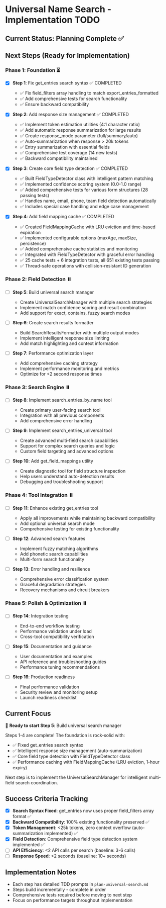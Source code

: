 # Universal Name Search - Implementation TODO

## Current Status: Planning Complete ✅

## Next Steps (Ready for Implementation)

### Phase 1: Foundation ⏳

- [x] **Step 1**: Fix get_entries search syntax ✅ COMPLETED
  - ✅ Fix field_filters array handling to match export_entries_formatted
  - ✅ Add comprehensive tests for search functionality  
  - ✅ Ensure backward compatibility

- [x] **Step 2**: Add response size management ✅ COMPLETED  
  - ✅ Implement token estimation utilities (4:1 character ratio)
  - ✅ Add automatic response summarization for large results
  - ✅ Create response_mode parameter (full/summary/auto)
  - ✅ Auto-summarization when response > 20k tokens
  - ✅ Entry summarization with essential fields
  - ✅ Comprehensive test coverage (14 new tests)
  - ✅ Backward compatibility maintained

- [x] **Step 3**: Create core field type detection ✅ COMPLETED
  - ✅ Built FieldTypeDetector class with intelligent pattern matching
  - ✅ Implemented confidence scoring system (0.0-1.0 range)
  - ✅ Added comprehensive tests for various form structures (28 passing tests)
  - ✅ Handles name, email, phone, team field detection automatically
  - ✅ Includes special case handling and edge case management

- [x] **Step 4**: Add field mapping cache ✅ COMPLETED
  - ✅ Created FieldMappingCache with LRU eviction and time-based expiration  
  - ✅ Implemented configurable options (maxAge, maxSize, persistence)
  - ✅ Added comprehensive cache statistics and monitoring
  - ✅ Integrated with FieldTypeDetector with graceful error handling
  - ✅ 25 cache tests + 6 integration tests, all 651 existing tests passing
  - ✅ Thread-safe operations with collision-resistant ID generation

### Phase 2: Field Detection ⏸️

- [ ] **Step 5**: Build universal search manager
  - Create UniversalSearchManager with multiple search strategies
  - Implement match confidence scoring and result combination
  - Add support for exact, contains, fuzzy search modes

- [ ] **Step 6**: Create search results formatter  
  - Build SearchResultsFormatter with multiple output modes
  - Implement intelligent response size limiting
  - Add match highlighting and context information

- [ ] **Step 7**: Performance optimization layer
  - Add comprehensive caching strategy
  - Implement performance monitoring and metrics
  - Optimize for <2 second response times

### Phase 3: Search Engine ⏸️ 

- [ ] **Step 8**: Implement search_entries_by_name tool
  - Create primary user-facing search tool
  - Integration with all previous components
  - Add comprehensive error handling

- [ ] **Step 9**: Implement search_entries_universal tool
  - Create advanced multi-field search capabilities  
  - Support for complex search queries and logic
  - Custom field targeting and advanced options

- [ ] **Step 10**: Add get_field_mappings utility
  - Create diagnostic tool for field structure inspection
  - Help users understand auto-detection results
  - Debugging and troubleshooting support

### Phase 4: Tool Integration ⏸️

- [ ] **Step 11**: Enhance existing get_entries tool
  - Apply all improvements while maintaining backward compatibility
  - Add optional universal search mode
  - Comprehensive testing for existing functionality

- [ ] **Step 12**: Advanced search features
  - Implement fuzzy matching algorithms
  - Add phonetic search capabilities
  - Multi-form search functionality

- [ ] **Step 13**: Error handling and resilience
  - Comprehensive error classification system
  - Graceful degradation strategies
  - Recovery mechanisms and circuit breakers

### Phase 5: Polish & Optimization ⏸️

- [ ] **Step 14**: Integration testing
  - End-to-end workflow testing
  - Performance validation under load
  - Cross-tool compatibility verification

- [ ] **Step 15**: Documentation and guidance  
  - User documentation and examples
  - API reference and troubleshooting guides
  - Performance tuning recommendations

- [ ] **Step 16**: Production readiness
  - Final performance validation
  - Security review and monitoring setup
  - Launch readiness checklist

## Current Focus

🎯 **Ready to start Step 5**: Build universal search manager

Steps 1-4 are complete! The foundation is rock-solid with:
- ✅ Fixed get_entries search syntax 
- ✅ Intelligent response size management (auto-summarization)
- ✅ Core field type detection with FieldTypeDetector class
- ✅ Performance caching with FieldMappingCache (LRU eviction, 1-hour expiry)

Next step is to implement the UniversalSearchManager for intelligent multi-field search coordination.

## Success Criteria Tracking

- [x] **Search Syntax Fixed**: get_entries now uses proper field_filters array format ✅
- [x] **Backward Compatibility**: 100% existing functionality preserved ✅
- [x] **Token Management**: <25k tokens, zero context overflow (auto-summarization implemented) ✅
- [x] **Field Detection**: Comprehensive field type detection system implemented ✅
- [ ] **API Efficiency**: <2 API calls per search (baseline: 3-6 calls)
- [ ] **Response Speed**: <2 seconds (baseline: 10+ seconds)

## Implementation Notes

- Each step has detailed TDD prompts in `plan-universal-search.md`
- Steps build incrementally - complete in order
- Comprehensive tests required before moving to next step
- Focus on performance targets throughout implementation